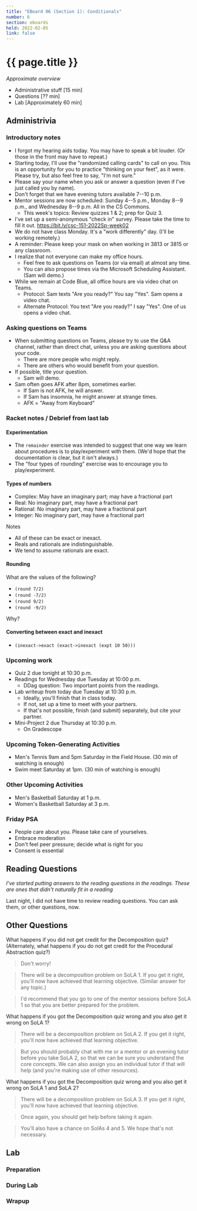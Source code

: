 ```yaml
---
title: "EBoard 06 (Section 1): Conditionals"
number: 6
section: eboards
held: 2022-02-05
link: false
---
```

# {{ page.title }}

_Approximate overview_

* Administrative stuff [15 min]
* Questions [?? min]
* Lab [Approximately 60 min]

Administrivia
-------------

### Introductory notes

* I forgot my hearing aids today.  You may have to speak a bit louder.
  (Or those in the front may have to repeat.)
* Starting today, I'll use the "randomized calling cards" to call on
  you.  This is an opportunity for you to practice "thinking on your
  feet", as it were.  Please try, but also feel free to say, "I'm
  not sure."
* Please say your name when you ask or answer a question (even if I've
  just called you by name).
* Don't forget that we have evening tutors available 7--10 p.m.
* Mentor sessions are now scheduled: Sunday 4--5 p.m., Monday 8--9 p.m.,
  and Wednesday 8--9 p.m.  All in the CS Commons.
    * This week's topics: Review quizzes 1 & 2; prep for Quiz 3.
* I've set up a semi-anonymous "check in" survey.  Please take
  the time to fill it out.  <https://bit.ly/csc-151-2022Sp-week02>
* We do not have class Monday.  It's a "work differently" day.
  (I'll be working remotely.)
* A reminder: Please keep your mask on when working in 3813 or 3815
  or any classroom.
* I realize that not everyone can make my office hours.
    * Feel free to ask questions on Teams (or via email) at almost any
      time.
    * You can also propose times via the Microsoft Scheduling Assistant.
      (Sam will demo.)
* While we remain at Code Blue, all office hours are via video chat
  on Teams.
    * Protocol: Sam texts "Are you ready?"  You say "Yes".  Sam opens
      a video chat.
    * Alternate Protocol: You text "Are you ready?"  I say "Yes".  One
      of us opens a video chat.

### Asking questions on Teams

* When submitting questions on Teams, please try to use the Q&A
  channel, rather than direct chat, unless you are asking questions
  about your code.
    * There are more people who might reply.
    * There are others who would benefit from your question.
* If possible, title your question.
    * Sam will demo.
* Sam often goes AFK after 8pm, sometimes earlier.
    * If Sam is not AFK, he will answer.
    * If Sam has insomnia, he might answer at strange times.
    * AFK = "Away from Keyboard"

### Racket notes / Debrief from last lab

#### Experimentation

* The `remainder` exercise was intended to suggest that one way
  we learn about procedures is to play/experiment with them.
  (We'd hope that the documentation is clear, but it isn't always.)
* The "four types of rounding" exercise was to encourage you to
  play/experiment.

#### Types of numbers

* Complex: May have an imaginary part; may have a fractional part
* Real: No imaginary part, may have a fractional part
* Rational: No imaginary part, may have a fractional part
* Integer: No imaginary part, may have a fractional part

Notes

* All of these can be exact or inexact.
* Reals and rationals are indistinguishable.
* We tend to assume rationals are exact.

#### Rounding

What are the values of the following?

* `(round 7/2)`
* `(round -7/2)`
* `(round 9/2)`
* `(round -9/2)`

Why?

#### Converting between exact and inexact

* `(inexact->exact (exact->inexact (expt 10 50)))`

### Upcoming work

* Quiz 2 due tonight at 10:30 p.m.
* Readings for Wednesday due Tuesday at 10:00 p.m.
    * DDag question: Two important points from the readings.
* Lab writeup from today due Tuesday at 10:30 p.m.
    * Ideally, you'll finish that in class today.
    * If not, set up a time to meet with your partners.
    * If that's not possible, finish (and submit) separately, but cite
      your partner.
* Mini-Project 2 due Thursday at 10:30 p.m.
    * On Gradescope

### Upcoming Token-Generating Activities

* Men's Tennis 9am and 5pm Saturday in the Field House.  (30 min of watching
  is enough)
* Swim meet Saturday at 1pm.  (30 min of watching is enough)

### Other Upcoming Activities

* Men's Basketball Saturday at 1 p.m.
* Women's Basketball Saturday at 3 p.m.

### Friday PSA

* People care about you.  Please take care of yourselves.
* Embrace moderation
* Don't feel peer pressure; decide what is right for you
* Consent is essential

Reading Questions
-----------------

_I've started putting answers to the reading questions in the readings.
These are ones that didn't naturally fit in a reading_

Last night, I did not have time to review reading questions.  You
can ask them, or other questions, now.

Other Questions
---------------

What happens if you did not get credit for the Decomposition quiz?
(Alternately, what happens if you do not get credit for the
Procedural Abstraction quiz?)

> Don't worry!

> There will be a decomposition problem on SoLA 1.  If you get it 
  right, you'll now have achieved that learning objective.  (Similar
  answer for any topic.)

> I'd recommend that you go to one of the mentor sessions before
  SoLA 1 so that you are better prepared for the problem.

What happens if you got the Decomposition quiz wrong and you also get it
wrong on SoLA 1?

> There will be a decomposition problem on SoLA 2.  If you get it 
  right, you'll now have achieved that learning objective.

> But you should probably chat with me or a mentor or an evening tutor
  before you take SoLA 2, so that we can be sure you understand the
  core concepts.  We can also assign you an individual tutor if that
  will help (and you're making use of other resources).

What happens if you got the Decomposition quiz wrong and you also get it
wrong on SoLA 1 and SoLA 2?

> There will be a decomposition problem on SoLA 3.  If you get it 
  right, you'll now have achieved that learning objective.

> Once again, you should get help before taking it again.

> You'll also have a chance on SolAs 4 and 5.  We hope that's not
  necessary.

Lab
---

### Preparation 

### During Lab

### Wrapup


